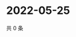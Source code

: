 # 2022-05-25

共 0 条

<!-- BEGIN WEIBO -->
<!-- 最后更新时间 Wed May 25 2022 20:09:14 GMT+0800 (China Standard Time) -->

<!-- END WEIBO -->

